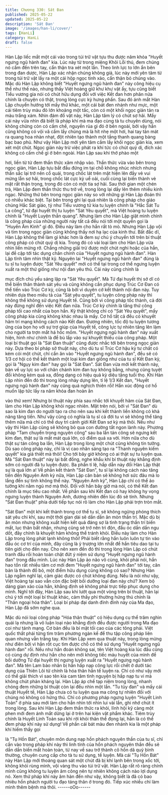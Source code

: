 ```yaml
---
title: Chương 330: Sát Đan
published: 2025-05-22
updated: 2025-05-22
description: 'Sát Đan'
image: '/images/han-li/cover/'
tags: [HanLi]
category: HanLi
draft: false
---
```


Hàn Lập liếc mắt một cái vào trong túi trữ vật tựu thu được năm
khỏa "Huyết ngưng ngũ hành đan" kia.
Lúc này từ trong miệng Khôi Lỗi thú, đem chúng nó cầm đến trên
tay, cẩn thận tra xét một lần.
Theo linh lực to lớn ẩn bên trong đan dược, Hàn Lập xác nhận
chúng không giả, lúc này mới yên tâm từ trong túi trữ vật lấy ra
một cái hộp ngọc tinh xảo, cẩn thận bỏ chúng vào.
Mặc dù Hàn Lập không biết "Huyết ngưng ngũ hành đan" này
công hiệu cụ thể như thế nào, nhưng thấy Việt hoàng giữ khư
khư vật ấy, tựu cũng biết Tiểu vương gia nói có chút hữu dụng đối
với việc Kết đan hơn phân nửa chính là chuyện có thật, trong lòng
cực kỳ hưng phấn.
Sau đó ánh mắt Hàn Lập chuyển hướng tới mấy thứ khác, một
cái bát đen nhánh như mực, một cái tiêm trùy màu đỏ lớn khoảng
một tấc, còn có một khối ngọc giản tản ra màu trắng xám.
Nhìn đám đồ vật này, Hàn Lập tâm lý có chút sợ hãi.
Mấy cái này vừa nhìn đã biết là pháp khí mà ma đạo cùng tà tu
chuyên dùng, nói không chừng còn có cấm chế, nguyền rủa gì đó
ở bên ngoài, bởi vậy hắn cũng không có vội vã cầm lấy chúng mà
là hít nhẹ một hơi, hai tay tản mát ra quang hoa nhàn nhạt, đột
nhiên tạo thành một tầng thanh quang bàng bạc bao phủ.
Như vậy Hàn Lập mới yên tâm cầm lấy khối ngọc giản kia, xem
xét một chút.
Ngọc giản này trừ việc phát ra khí tức có chút quỷ dị, đích xác
không có cấm chế gì ở bên ngoài. Hàn Lập sau khi thở phào một

hơi, liền từ từ đem thần thức xâm nhập vào.
Thần thức vừa vào bên trong ngọc giản, Hàn Lập tựu bắt đầu
đứng im tại chỗ không nhúc nhích nhưng thần sắc lại trở nên cổ
quái, trong chốc lát trên mặt hiện lên đầy vẻ vui mừng lẫn sợ hãi,
trong chốc lát cực kỳ uể oải, cuối cùng lại biến thành vẻ mặt rất
thận trọng, trong đó còn có một tia sợ hãi.
Sau thời gian một chén trà, Hàn Lập đem thần thức thu trở về,
trong lòng lại dấy lên thêm nhiều kinh ngạc.
Những thứ bên trong ngọc giản này so với những gì Hàn Lập
đoán thì có nhiều khác biệt.
Tại bên trong ghi lại quả nhiên là công pháp cho giáo chúng Hắc
Sát giáo, tỷ như Tiểu vương tử kia tu luyện chính là "Hắc Sát Tu
La công", tứ đại huyết thị tu luyện "Sát Yêu quyết", mà Việt hoàng
tu luyện chính là "Huyết Luyện thần quang".
Nhưng làm cho Hàn Lập giật mình chính là công pháp của những
người này tất cả đều nói tới một quyển gọi là "Huyền Âm Kinh" gì
đó.
Điều này làm cho hắn rất tò mò.
Nhưng Hàn Lập vội vã tìm trong ngọc giản cũng không thấy nơi
hạ lạc của kinh thư.
Bất đắc dĩ, Hàn Lập không thể làm gì khác hơn là đem sự chú ý
chuyển tới trên bí thuật công pháp có chút quỷ dị kia.
Trong đó có vài loại làm cho Hàn Lập vừa nhìn liền mừng rỡ.
Chẳng những giải trừ được một chút nghi hoặc của hắn, lại đề
cập tới tác dụng chân chính của "Huyết ngưng ngũ hành đan".
Hàn Lập tĩnh tâm nhìn thật kỹ.
Nguyên lai "Huyết ngưng ngũ hành đan" đúng là tu sĩ tu luyện
được "Sát Yêu quyết" mới có thể tại trong cơ thể ngưng luyện
xuất ra một thứ giống như nội đan yêu thú. Cái này cũng chính là

mục đích chủ yếu sáng lập ra "Sát Yêu quyết".
Mà Tứ đại huyết thị sở dĩ có thể biến thân thành sát yêu và cũng
không cần phục dụng Trúc Cơ Đan có thể tiến vào Trúc Cơ kỳ,
cũng là bởi vì duyên cớ kết thành nội đan này.
Tuy nhiên dựa theo miêu tả của "Sát yêu quyết", tu luyện công
pháp này thì không thể không sử dụng Huyết tế. Cũng bởi vì công
pháp tốc thành, cả đời này đừng nghĩ đến việc Kết đan nữa. Trúc
Cơ kỳ chính là tầng thứ công pháp tối cao nhất của bọn hắn.
Kỳ thật không chỉ có "Sát Yêu quyết", mấy công pháp kia cũng
không khác nhau là mấy. Cơ hồ tất cả đều có khuyết hãm trí
mạng không cách nào Kết đan.
Đương nhiên, tốc độ tu luyện tương ứng của bọn họ với sự trợ
giúp của Huyết tế, công lực tự nhiên tăng lên làm cho người ta
trợn mắt há hốc mồm.
"Huyết ngưng ngũ hành đan" này xuất hiện, hình như chính là để
bù lấp vào sự khuyết thiếu của công pháp.
Một loại bí thuật gọi là "Sát Đan thuật" cũng được nhắc tới bên
trong ngọc giản này.
Dựa theo bí pháp sở thuật này, cho dù tu sĩ Trúc Cơ hậu kỳ tư
chất có kém cỏi một chút, chỉ cần ăn vào "Huyết ngưng ngũ hành
đan", đều sẽ có 1/3 cơ hội có thể kết thành một loại kim đan giống
như của tu sĩ Kết Đan kỳ, gọi là "Ngụy kim đan" hay gọi là "Sát
Đan".
Sát Đan vừa mới kết thành này, bàn về uy lực so với chân chánh
kim đan tuy không bằng, nhưng cũng tuyệt đối không kém quá xa,
đồng dạng có hiệu quả kỳ diệu tăng tuổi thọ.
Khi Hàn Lập nhìn đến đó thì trong lòng nhảy dựng lên, tỉ lệ 1/3
Kết đan, "Huyết ngưng ngũ hành đan" này cũng quá nghịch thiên
rồi!
Hắn xúc động cơ hồ muốn lập tức lấy ra năm khỏa đan hoàn ăn

vào thử xem!
Nhưng bí thuật này phía sau nhắc tới khuyết hãm của Sát Đan,
làm cho Hàn Lập không khỏi ngạc nhiên.
Mặt trên nói, bởi vì "Sát Đan" dù sao là kim đan do người tạo ra
cho nên sau khi kết thành liền không có khả năng tăng tiến. Như
vậy cũng có nghĩa là tu sĩ cả đời tu vi sẽ không thể tăng thêm nữa
mà chỉ có thể duy trì cảnh giới Kết Đan sơ kỳ mà thôi.
Nếu như vậy thì Hàn Lập cũng sẽ không bỏ qua con đường tắt
ngon lành này.
Phương pháp "Tam chuyển trọng nguyên công" sau ba lần tán
công sẽ ngưng kết kim đan, thật sự là mất mát quá lớn, có điểm
quá xa vời. Hơn nữa cho dù thật sự tán công ba lần, Hàn Lập
trong lòng một chút cũng không tin tưởng.
Dù sao công pháp này, chỉ là vị cao nhân sáng tạo ra "Thanh
nguyên kiếm quyết" kia giả thiết mà thôi! Cho tới bây giờ không
có ai thật sự tu luyện qua.
Mà "Sát Đan thuật" này lại bất đồng, nghe khẩu khí bí thuật này
khẳng định sớm có người đã tu luyện được.
Ba phần tỉ lệ, hấp dẫn này đối Hàn Lập thật sự là quá lớn a!
Về phần kết thành "Sát Đan", tu sĩ lại không cách nào tăng tiến
đến Nguyên Anh kỳ nữa, Hàn Lập căn bản sẽ không hơi sức đâu
mà lo lắng đến sự tình không thể này.
"Nguyên Anh kỳ", Hàn Lập chỉ có thể ảo tưởng khi nằm ngủ mơ
mà thôi.
Đối với hắn bây giờ mà nói, có thể Kết đan chính là mục tiêu cao
nhất. Về phần sau khi Kết đan có hay không hy vọng ngưng luyện
thành Nguyên Anh, đương nhiên đến lúc đó sẽ tính.
Nhưng "Sát Đan thuật" phía dưới tiếp tục nói rõ làm cho Hàn Lập
phải trợn tròn mắt.

"Sát Đan" một khi kết thành trong cơ thể tu sĩ, sẽ không ngừng
phóng thích sát yêu chi khí, sau một thời gian dài sẽ dần dần ăn
mòn thần trí.
Mặc dù bị ăn mòn nhưng không xuất hiện kết quả đáng sợ là tình
trạng thần trí biến mất, lục thân bất nhận, nhưng cũng sẽ trở nên
trì độn, đầu óc dần dần ngu dốt, đây chính là khuyết hãm không
thể tránh khỏi.
Điều này làm cho Hàn Lập trong lòng phát lạnh không thôi!
Phải biết rằng hắn luôn luôn tự tin vào đầu óc cơ trí của mình, đây
cũng là ỷ trượng lớn nhất để hắn tiêu dao tại tu tiên giới cho đến
nay.
Cho nên xem đến đó thì trong lòng Hàn Lập có chút tranh đấu rồi
hoàn toàn chặt đứt ý niệm sử dụng "Huyết ngưng ngũ hành đan"
trong đầu mình.
Lúc này Hàn Lập ảo não vô cùng, khỏi phải nói, hắn hao tổn rất
nhiều tâm cơ mới đem "Huyết ngưng ngũ hành đan" tới tay, căn
bản là thành đồ bỏ, một điểm hữu dụng cũng không có sao?
Nhưng Hàn Lập ngẫm nghĩ lại, cảm giác được có chút không
đúng.
Nếu là nói như vậy, Việt hoàng tại sao vẫn còn đặc biệt bồi dưỡng
loại đan này chứ?
Xem bộ dáng gian xảo của hắn, khẳng định sẽ không phải trực
tiếp phục dụng cho mình.
Nghĩ tới đây, Hàn Lập sau khi lướt qua một vòng trên bí thuật,
hắn lại chú ý tới một loại bí thuật khác, cảm thấy phi thường hứng
thú chính là "Thân ngoại hóa thân".
Loại bí pháp đại danh đỉnh đỉnh này của Ma đạo, Hàn Lập đã sớm
nghe qua.

Mặc dù nói loại công pháp "Hóa thân thuật" có hiệu dụng cụ thể
trăm nghìn quái lạ nhưng là vô luận loại nào khẳng định đều được
người trong Ma đạo coi như tánh mạng. Cơ bản đều là bí mật tối
cao của các tông phái.
Việt quốc thất phái từng tìm trăm phương ngàn kế để thu tập công
pháp liên quan nhưng vẫn trắng tay.
Khi Hàn Lập xem qua thuật này, trong lòng mừng như điên bởi vì
hắn rốt cục tìm được chỗ có thể sử dụng "Huyết ngưng ngũ hành
đan" rồi.
Nếu như hắn đoán không sai, tên Việt hoàng kia lúc đầu cũng có
cùng dự định như hắn cho nên mới không tiếc máu huyết của
mình để bồi dưỡng Tứ đại huyết thị ngưng luyện xuất ra "Huyết
ngưng ngũ hành đan".
Mà tên Lam bào nhân bị hắn hấp nạp công lực rồi chết ở dưới tác
dụng của Thiên Lôi tử chính là hóa thân hắn tế luyện ra.
Chỉ có như vậy mới có thể giải thích vì sao tên kia cam tâm tình
nguyện bị hấp nạp tu vi mà không chút phản kháng lại.
Hàn Lập áp chế tạp niệm trong lòng, nhanh chóng đem những bí
thuật còn lại đều nhìn một lần.
"Tu tủy đan" và mấy cái thuật Huyết tế, Hàn Lập chưa có tu luyện
qua ma công tự nhiên đối với chúng nó không có hứng thú.
Chỉ có phương pháp ngưng luyện "Huyết Linh Toản" ở phía sau
mới làm cho hắn nhìn tới nhìn lui vài lần, ghi nhớ chút ít trong
lòng.
Sau khi Hàn Lập đem thần thức ra khỏi, lĩnh hội kỹ càng một phen
mới đem ánh mắt dừng lại ở trên hai kiện vật phẩm khác.
Tiêm trùy chính là Huyết Linh Toản sau khi rời khỏi thân thể đọng
lại, hẳn là có thể đem pháp khí này sử dụng!
Về phần cái bát màu đen nhánh kia là một pháp khí hiếm thấy gọi

là "Tụ Hồn Bát", chuyên môn dung nạp hồn phách nguyên thần
của tu sĩ, chỉ cần vào trong pháp khí này thì linh tính của hồn
phách nguyên thần đều sẽ dần dần biến mất hoàn toàn, từ nay về
sau trở thành cô hồn dã quỷ bình thường, chuyên cung cấp cho
tà tu sử dụng, tế luyện.
Mà cái "Tụ Hồn Bát" này Hàn Lập mới thoáng quan sát một chút
đã bị khí lạnh bên trong xốc tới, không khỏi rùng mình, vội vàng
thu vào túi trữ vật.
Hàn Lập rất rõ ràng chính mình cũng không tu luyện âm công nên
tự nhiên không cách nào lợi dụng nó.
Xem thứ pháp khí này âm hàn đến như vậy, không biết là đã có
bao nhiêu hồn phách người tu đạo táng thân ở trong đó. Tiếp xúc
nhiều chỉ làm mình thêm bệnh mà thôi.
------oOo------
